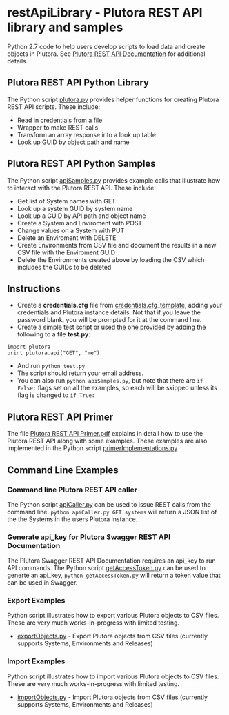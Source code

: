 # restApiLibrary - Plutora REST API library and samples
Python 2.7 code to help users develop scripts to load data and create objects in Plutora. See [Plutora REST API Documentation](http://help.plutora.com/knowledge-base/visualize-plutoras-api-with-swagger/) for additional details.
## Plutora REST API Python Library
The Python script [plutora.py](plutora.py) provides helper functions for creating Plutora REST API scripts.  These include:
- Read in credentials from a file
- Wrapper to make REST calls
- Transform an array response into a look up table
- Look up GUID by object path and name

## Plutora REST API Python Samples
The Python script [apiSamples.py](apiSamples.py) provides example calls that illustrate how to interact with the Plutora REST API.  These include:
- Get list of System names with GET
- Look up a system GUID by system name
- Look up a GUID by API path and object name
- Create a System and Enviroment with POST
- Change values on a System with PUT
- Delete an Enviroment with DELETE
- Create Environments from CSV file and document the results in a new CSV file with the Enviroment GUID
- Delete the Environments created above by loading the CSV which includes the GUIDs to be deleted

## Instructions
- Create a **credentials.cfg** file from [credentials.cfg_template](credentials.cfg_template), adding your credentials and Plutora instance details.  Not that if you leave the password blank, you will be prompted for it at the command line.
- Create a simple test script or used [the one provided](test.py) by adding the following to a file **test.py**:
```
import plutora
print plutora.api("GET", "me")
```
- And run
```python test.py```
- The script should return your email address.
- You can also run ```python apiSamples.py```, but note that there are ```if False:``` flags set on all the examples, so each will be skipped unless its flag is changed to ```if True:``` 


## Plutora REST API Primer
The file [Plutora REST API Primer.pdf](Plutora%20REST%20API%20Primer.pdf) explains in detail how to use the Plutora REST API along with some examples.  These examples are also implemented in the Python script [primerImplementations.py](primerImplementations.py)

## Command Line Examples

### Command line Plutora REST API caller
The Python script [apiCaller.py](apiCaller.py) can be used to issue REST calls from the command line.  ```python apiCaller.py GET systems``` will return a JSON list of the the Systems in the users Plutora instance.

### Generate api_key for Plutora Swagger REST API Documentation
The Plutora Swagger REST API Documentation requires an api_key to run API commands.  The Python script [getAccessToken.py](getAccessToken.py) can be used to generte an api_key, ```python getAccessToken.py``` will return a token value that can be used in Swagger.

### Export Examples
Python script illustrates how to export various Plutora objects to CSV files.  These are very much works-in-progress with limited testing.
- [exportObjects.py](exportObjects.py) - Export Plutora objects from CSV files (currently supports Systems, Environments and Releases)

### Import Examples
Python script illustrates how to import various Plutora objects to CSV files.  These are very much works-in-progress with limited testing.
- [importObjects.py](importObjects.py) - Import Plutora objects from CSV files (currently supports Systems, Environments and Releases)
